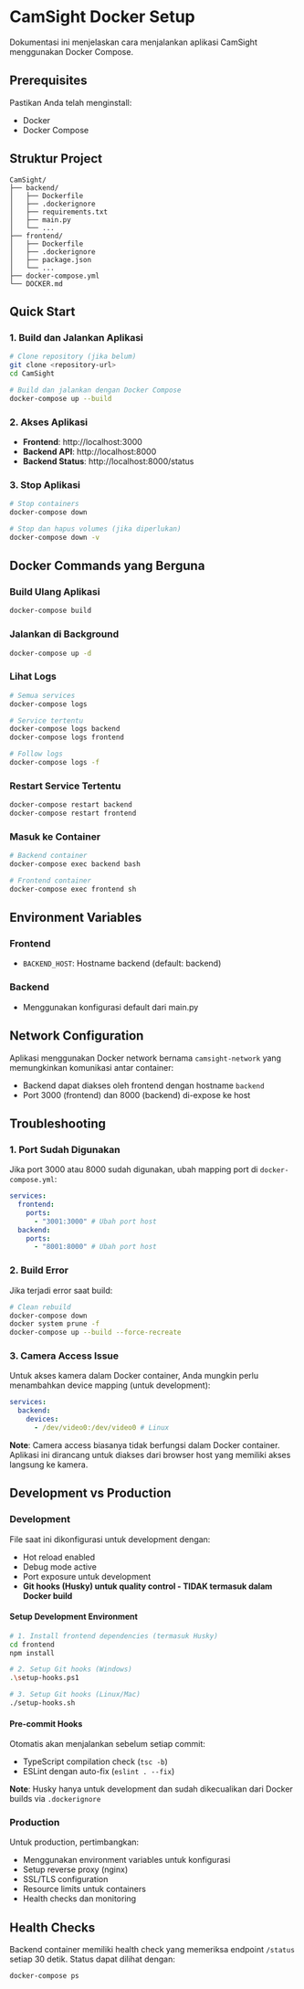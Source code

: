 # CamSight Docker Setup

Dokumentasi ini menjelaskan cara menjalankan aplikasi CamSight menggunakan Docker Compose.

## Prerequisites

Pastikan Anda telah menginstall:

- Docker
- Docker Compose

## Struktur Project

```
CamSight/
├── backend/
│   ├── Dockerfile
│   ├── .dockerignore
│   ├── requirements.txt
│   ├── main.py
│   └── ...
├── frontend/
│   ├── Dockerfile
│   ├── .dockerignore
│   ├── package.json
│   └── ...
├── docker-compose.yml
└── DOCKER.md
```

## Quick Start

### 1. Build dan Jalankan Aplikasi

```bash
# Clone repository (jika belum)
git clone <repository-url>
cd CamSight

# Build dan jalankan dengan Docker Compose
docker-compose up --build
```

### 2. Akses Aplikasi

- **Frontend**: http://localhost:3000
- **Backend API**: http://localhost:8000
- **Backend Status**: http://localhost:8000/status

### 3. Stop Aplikasi

```bash
# Stop containers
docker-compose down

# Stop dan hapus volumes (jika diperlukan)
docker-compose down -v
```

## Docker Commands yang Berguna

### Build Ulang Aplikasi

```bash
docker-compose build
```

### Jalankan di Background

```bash
docker-compose up -d
```

### Lihat Logs

```bash
# Semua services
docker-compose logs

# Service tertentu
docker-compose logs backend
docker-compose logs frontend

# Follow logs
docker-compose logs -f
```

### Restart Service Tertentu

```bash
docker-compose restart backend
docker-compose restart frontend
```

### Masuk ke Container

```bash
# Backend container
docker-compose exec backend bash

# Frontend container
docker-compose exec frontend sh
```

## Environment Variables

### Frontend

- `BACKEND_HOST`: Hostname backend (default: backend)

### Backend

- Menggunakan konfigurasi default dari main.py

## Network Configuration

Aplikasi menggunakan Docker network bernama `camsight-network` yang memungkinkan komunikasi antar container:

- Backend dapat diakses oleh frontend dengan hostname `backend`
- Port 3000 (frontend) dan 8000 (backend) di-expose ke host

## Troubleshooting

### 1. Port Sudah Digunakan

Jika port 3000 atau 8000 sudah digunakan, ubah mapping port di `docker-compose.yml`:

```yaml
services:
  frontend:
    ports:
      - "3001:3000" # Ubah port host
  backend:
    ports:
      - "8001:8000" # Ubah port host
```

### 2. Build Error

Jika terjadi error saat build:

```bash
# Clean rebuild
docker-compose down
docker system prune -f
docker-compose up --build --force-recreate
```

### 3. Camera Access Issue

Untuk akses kamera dalam Docker container, Anda mungkin perlu menambahkan device mapping (untuk development):

```yaml
services:
  backend:
    devices:
      - /dev/video0:/dev/video0 # Linux
```

**Note**: Camera access biasanya tidak berfungsi dalam Docker container. Aplikasi ini dirancang untuk diakses dari browser host yang memiliki akses langsung ke kamera.

## Development vs Production

### Development

File saat ini dikonfigurasi untuk development dengan:

- Hot reload enabled
- Debug mode active
- Port exposure untuk development
- **Git hooks (Husky) untuk quality control - TIDAK termasuk dalam Docker build**

#### Setup Development Environment

```bash
# 1. Install frontend dependencies (termasuk Husky)
cd frontend
npm install

# 2. Setup Git hooks (Windows)
.\setup-hooks.ps1

# 3. Setup Git hooks (Linux/Mac)
./setup-hooks.sh
```

#### Pre-commit Hooks

Otomatis akan menjalankan sebelum setiap commit:

- TypeScript compilation check (`tsc -b`)
- ESLint dengan auto-fix (`eslint . --fix`)

**Note**: Husky hanya untuk development dan sudah dikecualikan dari Docker builds via `.dockerignore`

### Production

Untuk production, pertimbangkan:

- Menggunakan environment variables untuk konfigurasi
- Setup reverse proxy (nginx)
- SSL/TLS configuration
- Resource limits untuk containers
- Health checks dan monitoring

## Health Checks

Backend container memiliki health check yang memeriksa endpoint `/status` setiap 30 detik. Status dapat dilihat dengan:

```bash
docker-compose ps
```
